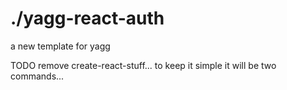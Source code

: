 # ./yagg-react-auth
a new template for yagg

TODO
remove create-react-stuff... to keep it simple
it will be two commands...
